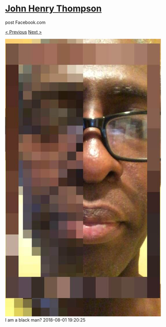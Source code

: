 # [John Henry Thompson](../README.md)
post Facebook.com

[< Previous](2018-08-01-1.md) [Next >](2018-07-31-1.md)

[![](../media/2018-08-01/Timeline-Photos-I-am-a-black-man.jpg)](../README.md)
I am a black man?
2018-08-01 19:20:25